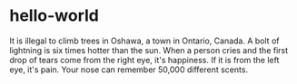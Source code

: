 # hello-world
It is illegal to climb trees in Oshawa, a town in Ontario, Canada. 
A bolt of lightning is six times hotter than the sun.
When a person cries and the first drop of tears come from the right eye, it's happiness. If it is from the left eye, it's pain.
Your nose can remember 50,000 different scents.

